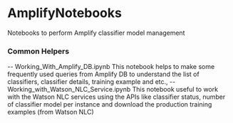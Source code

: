 # AmplifyNotebooks

Notebooks to perform Amplify classifier model management

### Common Helpers

-- Working_With_Amplify_DB.ipynb
This notebook helps to make some frequently used queries from Amplify DB to understand the list of classifiers, classifier details, training example and etc.,
-- Working_with_Watson_NLC_Service.ipynb
This notebook useful to work with the Watson NLC services using the APIs like classifier status, number of classifier model per instance and download the production training examples (from Watson NLC)
